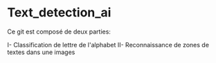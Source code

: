 # Text_detection_ai

Ce git est composé de deux parties: 

I- Classification de lettre de l'alphabet
II- Reconnaissance de zones de textes dans une images 

